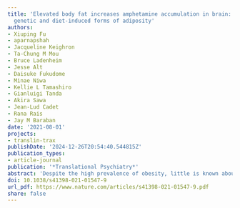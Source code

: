 ```yaml
---
title: 'Elevated body fat increases amphetamine accumulation in brain: evidence from
  genetic and diet-induced forms of adiposity'
authors:
- Xiuping Fu
- aparnapshah
- Jacqueline Keighron
- Ta-Chung M Mou
- Bruce Ladenheim
- Jesse Alt
- Daisuke Fukudome
- Minae Niwa
- Kellie L Tamashiro
- Gianluigi Tanda
- Akira Sawa
- Jean-Lud Cadet
- Rana Rais
- Jay M Baraban
date: '2021-08-01'
projects:
- translin-trax
publishDate: '2024-12-26T20:54:40.544815Z'
publication_types:
- article-journal
publication: '*Translational Psychiatry*'
abstract: 'Despite the high prevalence of obesity, little is known about its potential impact on the pharmacokinetics of psychotropic drugs. In the course of investigating the role of the microRNA system on neuronal signaling, we found that mice lacking the translin/trax microRNA-degrading enzyme display an exaggerated locomotor response to amphetamine. As these mice display robust adiposity in the context of normal body weight, we checked whether this phenotype might reflect elevated brain levels of amphetamine. To assess this hypothesis, we compared plasma and brain amphetamine levels of wild type and Tsn KO mice. Furthermore, we checked the effect of diet-induced increases in adiposity on plasma and brain amphetamine levels in wild type mice. Brain amphetamine levels were higher in Tsn KO mice than in wild type littermates and correlated with adiposity. Analysis of the effect of diet-induced increases in adiposity in wild type mice on brain amphetamine levels also demonstrated that brain amphetamine levels correlate with adiposity. Increased adiposity displayed by Tsn KO mice or by wild type mice fed a high-fat diet correlates with elevated brain amphetamine levels. As amphetamine and its analogues are widely used to treat attention deficit disorder, which is associated with obesity, further studies are warranted to assess the impact of adiposity on amphetamine levels in these patients.'
doi: 10.1038/s41398-021-01547-9
url_pdf: https://www.nature.com/articles/s41398-021-01547-9.pdf
share: false
---
```

